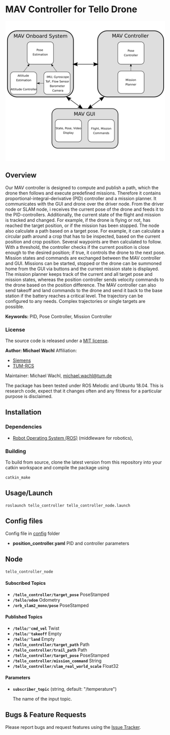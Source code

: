 # MAV Controller for Tello Drone 

![Overview](../doc/mav_controller.png)

## Overview
Our MAV controller is designed to compute and publish a path, which the drone then follows and execute predefined missions. Therefore it contains proportional-integral–derivative (PID) controller and a mission planner. It communicates with the GUI and drone over the driver node. From the driver node or SLAM node, i  receives the current pose of the drone and feeds it to the  PID-controllers. Additionally, the current state of the flight and mission is tracked and changed.  For example, if the drone is flying or not, has reached the target position, or if the mission has been stopped. The node also calculate a path based on a target pose.  For example, it can calculate a circular path around a crop that has to be inspected, based on the current position and crop position. Several waypoints are then calculated to follow.  With a threshold, the controller checks if the current position is close enough to the desired position; if true, it controls the drone to the next pose.  Mission states and commands are exchanged between the MAV controller and GUI. Missions can be started, stopped or the drone can be summoned home from the GUI via buttons and the current mission state is displayed. The mission planner keeps track of the current and all target pose and mission states, whereas the position controller sends velocity commands to the drone based on the position difference. The MAV controller can also send takeoff and land commands to the drone and send it back to the base station if the battery reaches a critical level. The trajectory can be configured to any needs. Complex trajectories or single targets are possible.


**Keywords:** PID, Pose Controller, Mission Controller

### License

The source code is released under a [MIT license](../LICENSE).

**Author: Michael Wachl**
Affiliation: 
* [Siemens](https://new.siemens.com/global/en.html)<br />
* [TUM-RCS](https://www.ei.tum.de/rcs/startseite/)<br />

Maintainer: Michael Wachl, michael.wachl@tum.de

The package has been tested under ROS Melodic and Ubuntu 18.04. This is research code, expect that it changes often and any fitness for a particular purpose is disclaimed.

## Installation


### Dependencies

- [Robot Operating System (ROS)](http://wiki.ros.org) (middleware for robotics),


### Building

To build from source, clone the latest version from this repository into your catkin workspace and compile the package using

	catkin_make


## Usage/Launch
```
roslaunch tello_controller tello_controller_node.launch
```

## Config files

Config file in [config](config) folder

* **position_controller.yaml** PID and controller parameters


## Node
`tello_controller_node`


#### Subscribed Topics

* **`/tello_controller/target_pose`** PoseStamped
* **`/tello/odom`** Odometry
* **`/orb_slam2_mono/pose`** PoseStamped


#### Published Topics

* **`/tello/'cmd_vel`** Twist
* **`/tello/'takeoff`** Empty
* **`/tello/'land`** Empty
* **`/tello_controller/target_path`** Path
* **`/tello_controller/trail_path`** Path
* **`/tello_controller/target_pose`** PoseStamped
* **`/tello_controller/mission_command`** String
* **`/tello_controller/slam_real_world_scale`** Float32

#### Parameters

* **`subscriber_topic`** (string, default: "/temperature")

	The name of the input topic.



## Bugs & Feature Requests

Please report bugs and request features using the [Issue Tracker](https://github.com/michaelwachl/autonomous_drone_plant_detection/issues).

